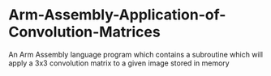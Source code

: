 # Arm-Assembly-Application-of-Convolution-Matrices
An Arm Assembly language program which contains a subroutine which will apply a 3x3 convolution matrix to a given image stored in memory
